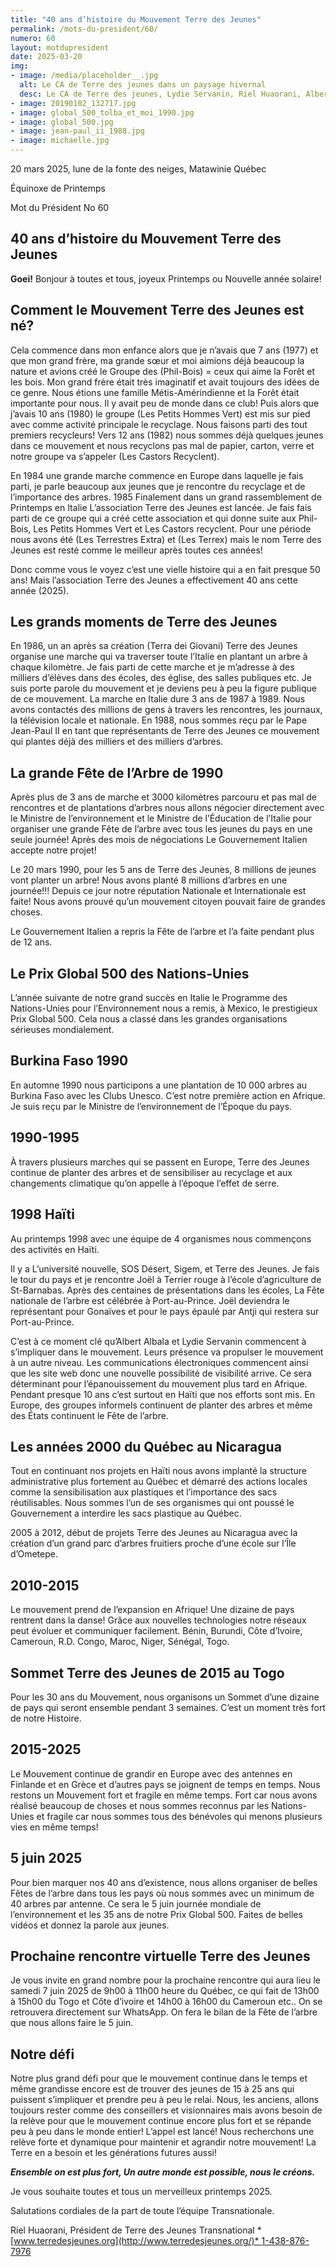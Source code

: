 ```yaml
---
title: "40 ans d’histoire du Mouvement Terre des Jeunes"
permalink: /mots-du-president/60/
numero: 60
layout: motdupresident
date: 2025-03-20
img:
- image: /media/placeholder__.jpg
  alt: Le CA de Terre des jeunes dans un paysage hivernal
  desc: Le CA de Terre des jeunes, Lydie Servanin, Riel Huaorani, Albert Albala et Sophie Dubois-Veilleux, hiver 2019
- image: 20190102_132717.jpg
- image: global_500_tolba_et_moi_1990.jpg
- image: global_500.jpg
- image: jean-paul_ii_1988.jpg
- image: michaelle.jpg
---
```

20 mars 2025, lune de la fonte des neiges, Matawinie Québec

Équinoxe de Printemps 

Mot du Président No 60

## 40 ans d’histoire du Mouvement Terre des Jeunes

**Goei!** Bonjour à toutes et tous, joyeux Printemps ou Nouvelle année solaire!

## Comment le Mouvement Terre des Jeunes est né?

Cela commence dans mon enfance alors que je n’avais que 7 ans (1977) et que mon grand frère, ma grande sœur et moi aimions déjà beaucoup la nature et avions créé le Groupe des (Phil-Bois) = ceux qui aime la Forêt et les bois. Mon grand frère était très imaginatif et avait toujours des idées de ce genre. Nous étions une famille Métis-Amérindienne et la Forêt était importante pour nous. Il y avait peu de monde dans ce club! Puis alors que j’avais 10 ans (1980) le groupe (Les Petits Hommes Vert) est mis sur pied avec comme activité principale le recyclage. Nous faisons parti des tout premiers recycleurs! Vers 12 ans (1982) nous sommes déjà quelques jeunes dans ce mouvement et nous recyclons pas mal de papier, carton, verre et notre groupe va s’appeler (Les Castors Recyclent). 

En 1984 une grande marche commence en Europe dans laquelle je fais parti, je parle beaucoup aux jeunes que je rencontre du recyclage et de l’importance des arbres. 1985 Finalement dans un grand rassemblement de Printemps en Italie L’association Terre des Jeunes est lancée. Je fais fais parti de ce groupe qui a créé cette association et qui donne suite aux Phil-Bois, Les Petits Hommes Vert et Les Castors recyclent. Pour une période nous avons été (Les Terrestres Extra) et (Les Terrex) mais le nom Terre des Jeunes est resté comme le meilleur après toutes ces années! 

Donc comme vous le voyez c’est une vielle histoire qui a en fait presque 50 ans! Mais l’association Terre des Jeunes a effectivement 40 ans cette année (2025). 

## Les grands moments de Terre des Jeunes

En 1986, un an après sa création (Terra dei Giovani) Terre des Jeunes organise une marche qui va traverser toute l’Italie en plantant un arbre à chaque kilomètre. Je fais parti de cette marche et je m’adresse à des milliers d’élèves dans des écoles, des église, des salles publiques etc. Je suis porte parole du mouvement et je deviens peu à peu la figure publique de ce mouvement. La marche en Italie dure 3 ans de 1987 à 1989. Nous avons contactés des millions de gens à travers les rencontres, les journaux, la télévision locale et nationale. En 1988, nous sommes reçu par le Pape Jean-Paul II en tant que représentants de Terre des Jeunes ce mouvement qui plantes déjà des milliers et des milliers d’arbres.

## La grande Fête de l’Arbre de 1990

Après plus de 3 ans de marche et 3000 kilomètres parcouru et pas mal de rencontres et de plantations d’arbres nous allons négocier directement avec le Ministre de l’environnement et le Ministre de l’Éducation de l’Italie pour organiser une grande Fête de l’arbre avec tous les jeunes du pays en une seule journée! Après des mois de négociations Le Gouvernement Italien accepte notre projet! 

Le 20 mars 1990, pour les 5 ans de Terre des Jeunes, 8 millions de jeunes vont planter un arbre! Nous avons planté 8 millions d’arbres en une journée!!! Depuis ce jour notre réputation Nationale et Internationale est faite! Nous avons prouvé qu’un mouvement citoyen pouvait faire de grandes choses. 

Le Gouvernement Italien a repris la Fête de l’arbre et l’a faite pendant plus de 12 ans. 

## Le Prix Global 500 des Nations-Unies

L’année suivante de notre grand succès en Italie le Programme des Nations-Unies pour l’Environnement nous a remis, à Mexico, le prestigieux Prix Global 500. Cela nous a classé dans les grandes organisations sérieuses mondialement. 

## Burkina Faso 1990

En automne 1990 nous participons a une plantation de 10 000 arbres au Burkina Faso avec les Clubs Unesco. C’est notre première action en Afrique. Je suis reçu par le Ministre de l’environnement de l’Époque du pays. 

## 1990-1995

À travers plusieurs marches qui se passent en Europe, Terre des Jeunes continue de planter des arbres et de sensibiliser au recyclage et aux changements climatique qu’on appelle à l’époque l’effet de serre. 

## 1998 Haïti

Au printemps 1998 avec une équipe de 4 organismes nous commençons des activités en Haïti. 

Il y a L’université nouvelle, SOS Désert, Sigem, et Terre des Jeunes. Je fais le tour du pays et je rencontre Joël à Terrier rouge à l’école d’agriculture de St-Barnabas. Après des centaines de présentations dans les écoles, La Fête nationale de l’arbre est célébrée à Port-au-Prince. Joël deviendra le représentant pour Gonaïves et pour le pays épaulé par Antji qui restera sur Port-au-Prince.

C’est à ce moment clé qu’Albert Albala et Lydie Servanin commencent à s’impliquer dans le mouvement. Leurs présence va propulser le mouvement à un autre niveau. Les communications électroniques commencent ainsi que les site web donc une nouvelle possibilité de visibilité arrive. Ce sera déterminant pour l’épanouissement du mouvement plus tard en Afrique. Pendant presque 10 ans c’est surtout en Haïti que nos efforts sont mis. En Europe, des groupes informels continuent de planter des arbres et même des États continuent le Fête de l’arbre. 

## Les années 2000 du Québec au Nicaragua

Tout en continuant nos projets en Haïti nous avons implanté la structure administrative plus fortement au Québec et démarré des actions locales comme la sensibilisation aux plastiques et l’importance des sacs réutilisables. Nous sommes l’un de ses organismes qui ont poussé le Gouvernement a interdire les sacs plastique au Québec. 

2005 à 2012, début de projets Terre des Jeunes au Nicaragua avec la création d’un grand parc d’arbres fruitiers proche d’une école sur l’Île d’Ometepe. 

## 2010-2015

Le mouvement prend de l’expansion en Afrique! Une dizaine de pays rentrent dans la danse! Grâce aux nouvelles technologies notre réseaux peut évoluer et communiquer facilement. Bénin, Burundi, Côte d’Ivoire, Cameroun, R.D. Congo, Maroc, Niger, Sénégal, Togo. 

## Sommet Terre des Jeunes de 2015 au Togo

Pour les 30 ans du Mouvement, nous organisons un Sommet d’une dizaine de pays qui seront ensemble pendant 3 semaines. C’est un moment très fort de notre Histoire. 

## 2015-2025

Le Mouvement continue de grandir en Europe avec des antennes en Finlande et en Grèce et d’autres pays se joignent de temps en temps. Nous restons un Mouvement fort et fragile en même temps. Fort car nous avons réalisé beaucoup de choses et nous sommes reconnus par les Nations-Unies et fragile car nous sommes tous des bénévoles qui menons plusieurs vies en même temps! 

## 5 juin 2025

Pour bien marquer nos 40 ans d’existence, nous allons organiser de belles Fêtes de l’arbre dans tous les pays où nous sommes avec un minimum de 40 arbres par antenne. Ce sera le 5 juin journée mondiale de l’environnement et les 35 ans de notre Prix Global 500. Faites de belles vidéos et donnez la parole aux jeunes. 

## Prochaine rencontre virtuelle Terre des Jeunes

Je vous invite en grand nombre pour la prochaine rencontre qui aura lieu le samedi 7 juin 2025 de 9h00 à 11h00 heure du Québec, ce qui fait de 13h00 à 15h00 du Togo et Côte d’ivoire et 14h00 à 16h00 du Cameroun etc.. On se retrouvera directement sur WhatsApp. On fera le bilan de la Fête de l’arbre que nous allons faire le 5 juin. 

## Notre défi

Notre plus grand défi pour que le mouvement continue dans le temps et même grandisse encore est de trouver des jeunes de 15 à 25 ans qui puissent s’impliquer et prendre peu à peu le relai. Nous, les anciens, allons toujours rester comme des conseillers et visionnaires mais avons besoin de la relève pour que le mouvement continue encore plus fort et se répande peu à peu dans le monde entier! L’appel est lancé! Nous recherchons une relève forte et dynamique pour maintenir et agrandir notre mouvement! La Terre en a besoin et les générations futures aussi! 

***Ensemble on est plus fort, Un autre monde est possible, nous le créons.*** 

Je vous souhaite toutes et tous un merveilleux printemps 2025.

Salutations cordiales de la part de toute l’équipe Transnationale. 

Riel Huaorani, Président de Terre des Jeunes Transnational *[www.terredesjeunes.org](http://www.terredesjeunes.org/)* 1-438-876-7976
